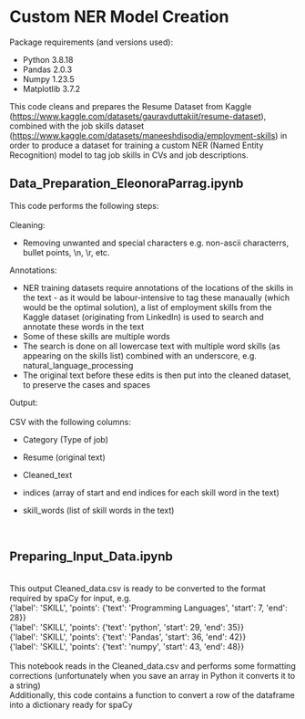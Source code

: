 # Custom NER Model Creation

Package requirements (and versions used): <br>
* Python 3.8.18 <br>
* Pandas 2.0.3 <br>
* Numpy 1.23.5 <br>
* Matplotlib 3.7.2 <br>

This code cleans and prepares the Resume Dataset from Kaggle (https://www.kaggle.com/datasets/gauravduttakiit/resume-dataset), combined with the job skills dataset (https://www.kaggle.com/datasets/maneeshdisodia/employment-skills) in order to produce a dataset for training a custom NER (Named Entity Recognition) model to tag job skills in CVs and job descriptions.

## Data_Preparation_EleonoraParrag.ipynb <br>

This code performs the following steps:<br>
<br>
Cleaning:<br>
* Removing unwanted and special characters e.g. non-ascii characterrs, bullet points, \n, \r, etc.<br>


Annotations: <br>
* NER training datasets require annotations of the locations of the skills in the text - as it would be labour-intensive to tag these manaually (which would be the optimal solution), a list of employment skills from the Kaggle dataset (originating from LinkedIn) is used to search and annotate these words in the text <br>
* Some of these skills are multiple words <br>
* The search is done on all lowercase text with multiple word skills (as appearing on the skills list) combined with an underscore, e.g. natural_language_processing <br>
* The original text before these edits is then put into the cleaned dataset, to preserve the cases and spaces <br>

Output: <br>
 <br>
CSV with the following columns:
* Category (Type of job)
* Resume (original text)
* Cleaned_text
* indices (array of start and end indices for each skill word in the text)
* skill_words (list of skill words in the text)

  <br>

## Preparing_Input_Data.ipynb <br>
<br>
This output Cleaned_data.csv is ready to be converted to the format required by spaCy for input, e.g. 
<br>
{'label': 'SKILL', 'points': {'text': 'Programming Languages', 'start': 7, 'end': 28}} <br>
{'label': 'SKILL', 'points': {'text': 'python', 'start': 29, 'end': 35}} <br>
{'label': 'SKILL', 'points': {'text': 'Pandas', 'start': 36, 'end': 42}} <br>
{'label': 'SKILL', 'points': {'text': 'numpy', 'start': 43, 'end': 48}} <br>
<br>
This notebook reads in the Cleaned_data.csv and performs some formatting corrections (unfortunately when you save an array in Python it converts it to a string) <br>
Additionally, this code contains a function to convert a row of the dataframe into a dictionary ready for spaCy

